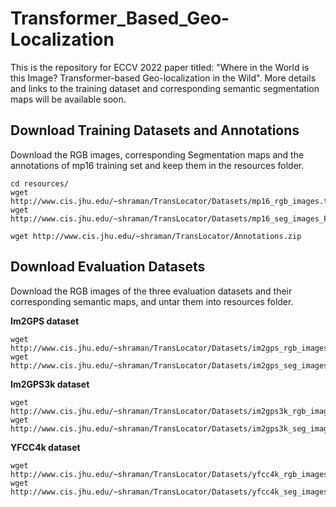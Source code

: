 # Transformer_Based_Geo-Localization
This is the repository for ECCV 2022 paper titled: "Where in the World is this Image? Transformer-based Geo-localization in the Wild". More details and links to the training dataset and corresponding semantic segmentation maps will be available soon.

## Download Training Datasets and Annotations
Download the RGB images, corresponding Segmentation maps and the annotations of mp16 training set and keep them in the resources folder.
```
cd resources/
wget http://www.cis.jhu.edu/~shraman/TransLocator/Datasets/mp16_rgb_images.tgz
wget http://www.cis.jhu.edu/~shraman/TransLocator/Datasets/mp16_seg_images_PNG.tgz

wget http://www.cis.jhu.edu/~shraman/TransLocator/Annotations.zip
```

## Download Evaluation Datasets
Download the RGB images of the three evaluation datasets and their corresponding semantic maps, and untar them into resources folder.

**Im2GPS dataset**
```
wget http://www.cis.jhu.edu/~shraman/TransLocator/Datasets/im2gps_rgb_images.tar.gz
wget http://www.cis.jhu.edu/~shraman/TransLocator/Datasets/im2gps_seg_images_PNG.tar.gz
```
**Im2GPS3k dataset**
```
wget http://www.cis.jhu.edu/~shraman/TransLocator/Datasets/im2gps3k_rgb_images.tar.gz
wget http://www.cis.jhu.edu/~shraman/TransLocator/Datasets/im2gps3k_seg_images_PNG.tar.gz
```
**YFCC4k dataset**
```
wget http://www.cis.jhu.edu/~shraman/TransLocator/Datasets/yfcc4k_rgb_images.tar.gz
wget http://www.cis.jhu.edu/~shraman/TransLocator/Datasets/yfcc4k_seg_images_PNG.tar.gz
```


